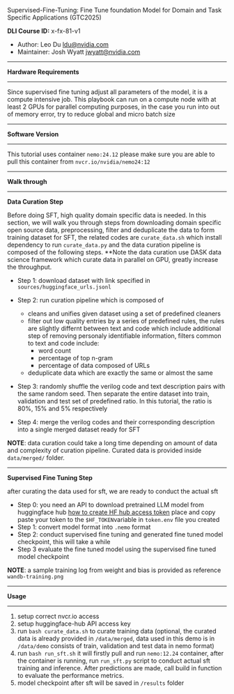 Supervised-Fine-Tuning: Fine Tune foundation Model for Domain and Task Specific Applications (GTC2025)

**DLI Course ID:** x-fx-81-v1

* Author: Leo Du ldu@nvidia.com
* Maintainer: Josh Wyatt jwyatt@nvidia.com

---

**Hardware Requirements**

---

Since supervised fine tuning adjust all parameters of the model, it is a compute intensive job. This playbook can run on a compute node with at least 2 GPUs for parallel computing purposes, in the case you run into out of memory error, try to reduce global and micro batch size

---

**Software Version**

---

This tutorial uses container `nemo:24.12` please make sure you are able to pull this container from `nvcr.io/nvidia/nemo24:12`

---

**Walk through**

---

**Data Curation Step**

Before doing SFT, high quality domain specific data is needed. In this section, we will walk you through steps from downloading domain specific open source data, preprocessing, filter and deduplicate the data to form training dataset for SFT, the related codes are `curate_data.sh` which install dependency to run `curate_data.py` and the data curation pipeline is composed of the following steps. **Note the data curation use DASK data science framework which curate data in parallel on GPU, greatly increase the throughput.

* Step 1: download dataset with link specified in `sources/huggingface_urls.jsonl`
* Step 2: run curation pipeline which is composed of

  * cleans and unifies given dataset using a set of predefined cleaners
  * filter out low quality entries by a series of predefined rules, the rules are slightly differnt between text and code which include additional step of removing personaly identifiable information, filters common to text and code include:
    * word count
    * percentage of top n-gram
    * percentage of data composed of URLs
  * deduplicate data which are exactly the same or almost the same
* Step 3: randomly shuffle the verilog code and text description pairs with the same random seed. Then separate the entire dataset into train, validation and test set of predefined ratio. In this tutorial, the ratio is 80%, 15% and 5% respectively
* Step 4: merge the verilog codes and their corresponding description into a single merged dataset ready for SFT

**NOTE**: data curation could take a long time depending on amount of data and complexity of curation pipeline. Curated data is provided inside `data/merged/` folder.

---

**Supervised Fine Tuning Step**

after curating the data used for sft, we are ready to conduct the actual sft

* Step 0: you need an API to download pretrained LLM model from huggingface hub [how to create HF hub access token](https://huggingface.co/docs/hub/en/security-tokenshttps:/) place and copy paste your token to the `$HF_TOKEN`variable in `token.env` file you created
* Step 1: convert model format into `.nemo` format
* Step 2: conduct supervised fine tuning and generated fine tuned model checkpoint, this will take a while
* Step 3 evaluate the fine tuned model using the supervised fine tuned model checkpoint

**NOTE**: a sample training log from weight and bias is provided as reference `wandb-training.png`

---

**Usage**

---

1. setup correct nvcr.io access
2. setup huggingface-hub API access key
3. run `bash curate_data.sh` to curate training data (optional, the curated data is already provided in `/data/merged`, data used in this demo is in `/data/demo` consists of train, validation and test data in nemo format)
4. run `bash run_sft.sh` it will firstly pull and run `nemo:12.24` container, after the container is running, run `run_sft.py` script to conduct actual sft training and inference. After predictions are made, call build in function to evaluate the performance metrics.
5. model checkpoint after sft will be saved in `/results` folder
